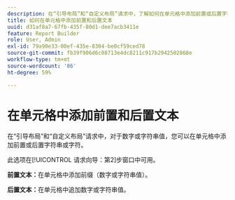 ```yaml
---
description: 在“引导布局”和“自定义布局”请求中，了解如何在单元格中添加前置或后置字符串或字符。
title: 如何在单元格中添加前置和后置文本
uuid: d31af8a7-67fb-435f-80d1-dee7acb3411e
feature: Report Builder
role: User, Admin
exl-id: 79a90e33-00ef-435e-8304-be0cf59ced78
source-git-commit: fb39f906d6c08713e4dc8211c917b2942502868e
workflow-type: tm+mt
source-wordcount: '86'
ht-degree: 59%

---
```


# 在单元格中添加前置和后置文本

在“引导布局”和“自定义布局”请求中，对于数字或字符串值，您可以在单元格中添加前置或后置字符串或字符。

此选项在[!UICONTROL 请求向导：第2]步窗口中可用。

**前置文本：**&#x200B;在单元格中添加前缀（数字或字符串值）。

**后置文本：**&#x200B;在单元格中追加数字或字符串值。

